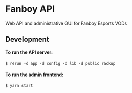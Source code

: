 # Fanboy API

Web API and administrative GUI for Fanboy Esports VODs

## Development

#### To run the API server:

```
$ rerun -d app -d config -d lib -d public rackup
```

#### To run the admin frontend:

```
$ yarn start
```
